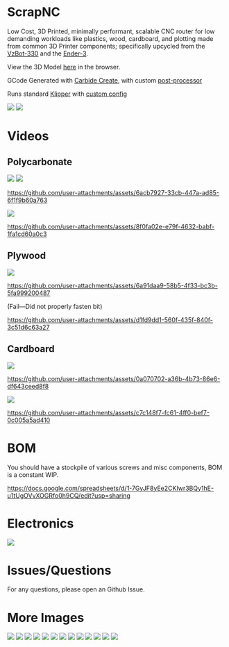 # ScrapNC

Low Cost, 3D Printed, minimally performant, scalable CNC router for low demanding workloads like plastics, wood, cardboard, and plotting made from common 3D Printer components; specifically upcycled from the [VzBot-330](https://github.com/VzBoT3D/VzBoT-Vz330) and the [Ender-3](https://github.com/Creality3DPrinting/Ender-3).

View the 3D Model [here](https://cad.onshape.com/documents/cc222f90ad821ffcf8e9cb61/w/239149645e138bc8923f3c63/e/6d84ac4b2727319282d79423?renderMode=0&uiState=6869555bff38e35b7b48547f) in the browser.

GCode Generated with [Carbide Create](https://carbide3d.com/carbidecreate/), with custom [post-processor](CarbideCreatePostProcessor/scrapnc.post)

Runs standard [Klipper](https://github.com/Klipper3d/klipper) with [custom config](KlipperConfig)

![](Media/ScrapNC.png)
![](Media/cover.jpeg)

# Videos

## Polycarbonate

![](Media/polycarbonate_image1.jpeg)
![](Media/polycarbonate_image2.jpeg)

https://github.com/user-attachments/assets/6acb7927-33cb-447a-ad85-6f1f9b60a763

![](Media/polycarbonate_image3.jpeg)


https://github.com/user-attachments/assets/8f0fa02e-e79f-4632-babf-1fa1cd60a0c3



## Plywood

![](Media/plywood_image1.jpeg)



https://github.com/user-attachments/assets/6a91daa9-58b5-4f33-bc3b-5fa999200487


(Fail—Did not properly fasten bit)


https://github.com/user-attachments/assets/d1fd9dd1-560f-435f-840f-3c51d6c63a27


## Cardboard

![](Media/cardboard_image1.jpeg)


https://github.com/user-attachments/assets/0a070702-a36b-4b73-86e6-df643ceed8f8



![](Media/cardboard_image2.jpeg)


https://github.com/user-attachments/assets/c7c148f7-fc61-4ff0-bef7-0c005a5ad410


# BOM

You should have a stockpile of various screws and misc components, BOM is a constant WIP.

https://docs.google.com/spreadsheets/d/1-7GyJF8yEe2CKIwr3BQy1hE-u1tUgOVvXOGRfo0h9CQ/edit?usp=sharing

# Electronics

![](Media/electronics.jpg)

# Issues/Questions

For any questions, please open an Github Issue.

# More Images

![](Media/_DSC4140.jpeg) ![](Media/_DSC4146.jpeg) ![](Media/_DSC4149.jpeg) ![](Media/IMG_8117.jpeg) ![](Media/IMG_8587.jpeg) ![](Media/IMG_8586.jpeg) ![](Media/IMG_8883.jpeg) ![](Media/IMG_8878.jpeg) ![](Media/IMG_8874.jpeg) ![](Media/IMG_8873.jpeg) ![](Media/IMG_8869.jpeg) ![](Media/IMG_9172.jpeg) ![](Media/IMG_9161.jpeg)
